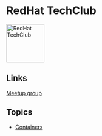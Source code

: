 # RedHat TechClub
<img alt="RedHat TechClub" src="files/logo.svg" height="100"/>

## Links
[Meetup group](https://www.meetup.com/vilnius-innovation-meetup-group/)
## Topics
* [Containers](containers/)